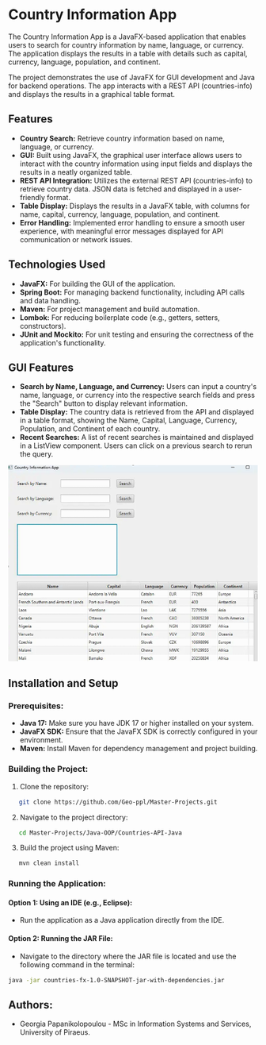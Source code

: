 # Country Information App

The Country Information App is a JavaFX-based application that enables users to search for country information by name, language, or currency. The application displays the results in a table with details such as capital, currency, language, population, and continent.

The project demonstrates the use of JavaFX for GUI development and Java for backend operations. The app interacts with a REST API (countries-info) and displays the results in a graphical table format.

## Features

- **Country Search:** Retrieve country information based on name, language, or currency.
- **GUI:** Built using JavaFX, the graphical user interface allows users to interact with the country information using input fields and displays the results in a neatly organized table.
- **REST API Integration:** Utilizes the external REST API (countries-info) to retrieve country data. JSON data is fetched and displayed in a user-friendly format.
- **Table Display:** Displays the results in a JavaFX table, with columns for name, capital, currency, language, population, and continent.
- **Error Handling:** Implemented error handling to ensure a smooth user experience, with meaningful error messages displayed for API communication or network issues.

## Technologies Used

- **JavaFX:** For building the GUI of the application.
- **Spring Boot:** For managing backend functionality, including API calls and data handling.
- **Maven:** For project management and build automation.
- **Lombok:** For reducing boilerplate code (e.g., getters, setters, constructors).
- **JUnit and Mockito:** For unit testing and ensuring the correctness of the application's functionality.

## GUI Features

- **Search by Name, Language, and Currency:** Users can input a country's name, language, or currency into the respective search fields and press the "Search" button to display relevant information.
- **Table Display:** The country data is retrieved from the API and displayed in a table format, showing the Name, Capital, Language, Currency, Population, and Continent of each country.
- **Recent Searches:** A list of recent searches is maintained and displayed in a ListView component. Users can click on a previous search to rerun the query.

![GUI Image](./images/GUI.png)

## Installation and Setup

### Prerequisites:

- **Java 17:** Make sure you have JDK 17 or higher installed on your system.
- **JavaFX SDK:** Ensure that the JavaFX SDK is correctly configured in your environment.
- **Maven:** Install Maven for dependency management and project building.

### Building the Project:

1. Clone the repository:

```bash   
   git clone https://github.com/Geo-ppl/Master-Projects.git
 ```

2. Navigate to the project directory:
    
```bash  
   cd Master-Projects/Java-OOP/Countries-API-Java
  ```

3. Build the project using Maven:
    
```bash  
   mvn clean install
```

### Running the Application:

#### Option 1: Using an IDE (e.g., Eclipse):
- Run the application as a Java application directly from the IDE.

#### Option 2: Running the JAR File:
- Navigate to the directory where the JAR file is located and use the following command in the terminal:

```bash
java -jar countries-fx-1.0-SNAPSHOT-jar-with-dependencies.jar
 ```

## Authors:  
- Georgia Papanikolopoulou - MSc in Information Systems and Services, University of Piraeus.
